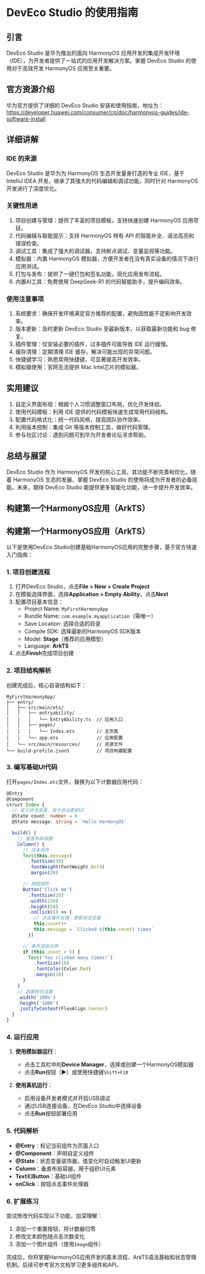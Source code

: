 # DevEco Studio 的使用指南

## 引言
DevEco Studio 是华为推出的面向 HarmonyOS 应用开发的集成开发环境（IDE），为开发者提供了一站式的应用开发解决方案。掌握 DevEco Studio 的使用对于高效开发 HarmonyOS 应用至关重要。

## 官方资源介绍
华为官方提供了详细的 DevEco Studio 安装和使用指南，地址为：https://developer.huawei.com/consumer/cn/doc/harmonyos-guides/ide-software-install

## 详细讲解
### IDE 的来源
DevEco Studio 是华为为 HarmonyOS 生态开发量身打造的专业 IDE，基于 IntelliJ IDEA 开发，继承了其强大的代码编辑和调试功能，同时针对 HarmonyOS 开发进行了深度优化。

### 关键性用途
1. 项目创建与管理：提供了丰富的项目模板，支持快速创建 HarmonyOS 应用项目。
2. 代码编辑与智能提示：支持 HarmonyOS 特有 API 的智能补全、语法高亮和错误检查。
3. 调试工具：集成了强大的调试器，支持断点调试、变量监视等功能。
4. 模拟器：内置 HarmonyOS 模拟器，方便开发者在没有真实设备的情况下进行应用测试。
5. 打包与发布：提供了一键打包和签名功能，简化应用发布流程。
6. 内置AI工具：免费使用 DeepSeek-R1 的代码智能助手，提升编码效率。

### 使用注意事项
1. 系统要求：确保开发环境满足官方推荐的配置，避免因性能不足影响开发效率。
2. 版本更新：及时更新 DevEco Studio 至最新版本，以获取最新功能和 bug 修复。
3. 插件管理：仅安装必要的插件，过多插件可能导致 IDE 运行缓慢。
4. 缓存清理：定期清理 IDE 缓存，解决可能出现的异常问题。
5. 快捷键学习：熟悉常用快捷键，可显著提高开发效率。
6. 模拟器使用：官网无法提供 Mac Intel芯片的模拟器。

## 实用建议
1. 自定义界面布局：根据个人习惯调整窗口布局，优化开发体验。
2. 使用代码模板：利用 IDE 提供的代码模板快速生成常用代码结构。
3. 配置代码格式化：统一代码风格，提高团队协作效率。
4. 利用版本控制：集成 Git 等版本控制工具，做好代码管理。
5. 参与社区讨论：遇到问题可到华为开发者论坛寻求帮助。

## 总结与展望
DevEco Studio 作为 HarmonyOS 开发的核心工具，其功能不断完善和优化。随着 HarmonyOS 生态的发展，掌握 DevEco Studio 的使用将成为开发者的必备技能。未来，期待 DevEco Studio 能提供更多智能化功能，进一步提升开发效率。

## 构建第一个HarmonyOS应用（ArkTS）
## 构建第一个HarmonyOS应用（ArkTS）

以下是使用DevEco Studio创建基础HarmonyOS应用的完整步骤，基于官方快速入门指南<mcurl name="HarmonyOS应用开发快速入门" url="https://developer.huawei.com/consumer/cn/doc/development/quickstart-harmonyos-0000001050166723"></mcurl>：

### 1. 项目创建流程
1. 打开DevEco Studio，点击**File > New > Create Project**
2. 在模板选择界面，选择**Application > Empty Ability**，点击**Next**
3. 配置项目基本信息：
   - Project Name: `MyFirstHarmonyApp`
   - Bundle Name: `com.example.myapplication`（需唯一）
   - Save Location: 选择合适的目录
   - Compile SDK: 选择最新的HarmonyOS SDK版本
   - Model: **Stage**（推荐的应用模型）
   - Language: **ArkTS**
4. 点击**Finish**完成项目创建

### 2. 项目结构解析
创建完成后，核心目录结构如下：
```
MyFirstHarmonyApp/
├── entry/
│   ├── src/main/ets/
│   │   ├── entryability/
│   │   │   └── EntryAbility.ts  // 应用入口
│   │   ├── pages/
│   │   │   └── Index.ets        // 主页面
│   │   └── app.ets              // 应用配置
│   └── src/main/resources/      // 资源文件
└── build-profile.json5          // 项目构建配置
```

### 3. 编写基础UI代码
打开`pages/Index.ets`文件，替换为以下计数器应用代码：
```typescript
@Entry
@Component
struct Index {
  // 定义状态变量，用于自动更新UI
  @State count: number = 0
  @State message: string = 'Hello HarmonyOS'

  build() {
    // 垂直布局容器
    Column() {
      // 文本组件
      Text(this.message)
        .fontSize(30)
        .fontWeight(FontWeight.Bold)
        .margin(20)

      // 按钮组件
      Button('Click me')
        .fontSize(20)
        .width(150)
        .height(50)
        .onClick(() => {
          // 点击事件处理：更新状态变量
          this.count++
          this.message = `Clicked ${this.count} times`
        })

      // 条件渲染示例
      if (this.count > 5) {
        Text('You clicked many times!')
          .fontSize(18)
          .fontColor(Color.Red)
          .margin(10)
      }
    }
    // 容器样式设置
    .width('100%')
    .height('100%')
    .justifyContent(FlexAlign.Center)
  }
}
```

### 4. 运行应用
1. **使用模拟器运行**：
   - 点击工具栏中的**Device Manager**，选择或创建一个HarmonyOS模拟器
   - 点击**Run**按钮（▶️）或使用快捷键`Shift+F10`

2. **使用真机运行**：
   - 启用设备开发者模式并开启USB调试
   - 通过USB连接设备，在DevEco Studio中选择设备
   - 点击**Run**按钮部署应用

### 5. 代码解析
- **@Entry**：标记当前组件为页面入口
- **@Component**：声明自定义组件
- **@State**：状态变量装饰器，值变化时自动触发UI更新
- **Column**：垂直布局容器，用于组织UI元素
- **Text**和**Button**：基础UI组件
- **onClick**：按钮点击事件处理器

### 6. 扩展练习
尝试修改代码实现以下功能，加深理解：
1. 添加一个重置按钮，将计数器归零
2. 修改文本颜色随点击次数变化
3. 添加一个图片组件（使用`Image`组件）

完成后，你将掌握HarmonyOS应用开发的基本流程、ArkTS语法基础和状态管理机制。后续可参考官方文档学习更多组件和API。